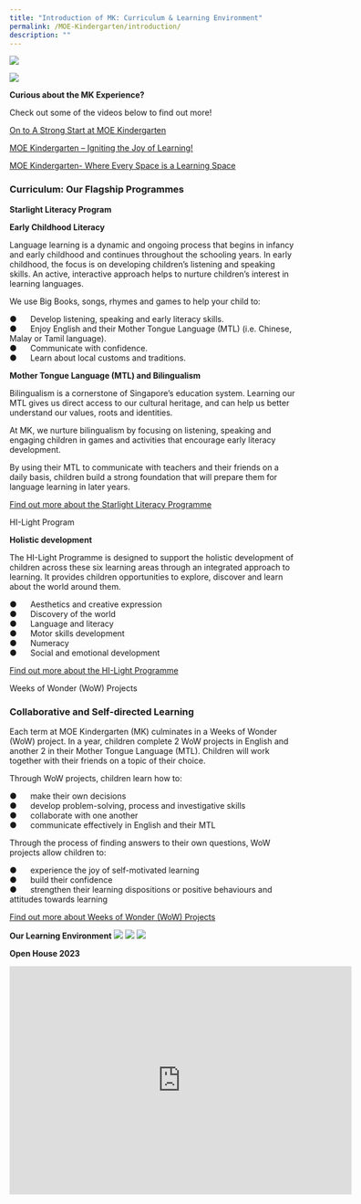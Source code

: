 ```yaml
---
title: "Introduction of MK: Curriculum & Learning Environment"
permalink: /MOE-Kindergarten/introduction/
description: ""
---
```



![](/images/2023%20MK/OurBelief.png)

![](/images/2023%20MK/Picture2.jpg)

       
**Curious about the MK Experience?**


Check out some of the videos below to find out more!

[On to A Strong Start at MOE Kindergarten](https://youtu.be/R636jFF7S28)

[MOE Kindergarten – Igniting the Joy of Learning!](https://youtu.be/mghZCHtKNXc)

[MOE Kindergarten- Where Every Space is a Learning Space](https://youtu.be/LockyOmaNB0)


### Curriculum: Our Flagship Programmes ###

**Starlight Literacy Program**

**Early Childhood Literacy**

Language learning is a dynamic and ongoing process that begins in infancy and early childhood and continues throughout the schooling years. In early childhood, the focus is on developing children’s listening and speaking skills. An active, interactive approach helps to nurture children’s interest in learning languages.

We use Big Books, songs, rhymes and games to help your child to:

●      Develop listening, speaking and early literacy skills. <br>
●      Enjoy English and their Mother Tongue Language (MTL) (i.e. Chinese, Malay or Tamil language). <br>
●      Communicate with confidence. <br>
●      Learn about local customs and traditions. <br>

**Mother Tongue Language (MTL) and Bilingualism**

Bilingualism is a cornerstone of Singapore’s education system. Learning our MTL gives us direct access to our cultural heritage, and can help us better understand our values, roots and identities.

At MK, we nurture bilingualism by focusing on listening, speaking and engaging children in games and activities that encourage early literacy development.

By using their MTL to communicate with teachers and their friends on a daily basis, children build a strong foundation that will prepare them for language learning in later years.

[Find out more about the Starlight Literacy Programme](https://www.moe.gov.sg/preschool/moe-kindergarten/curriculum/starlight)

HI-Light Program

**Holistic development**

The HI-Light Programme is designed to support the holistic development of children across these six learning areas through an integrated approach to learning. It provides children opportunities to explore, discover and learn about the world around them.

●      Aesthetics and creative expression <br>
●      Discovery of the world <br>
●      Language and literacy <br>
●      Motor skills development <br>
●      Numeracy <br>
●      Social and emotional development <br>

[Find out more about the HI-Light Programme](https://www.moe.gov.sg/preschool/moe-kindergarten/curriculum/hi-light)

Weeks of Wonder (WoW) Projects

### Collaborative and Self-directed Learning ###

Each term at MOE Kindergarten (MK) culminates in a Weeks of Wonder (WoW) project. In a year, children complete 2 WoW projects in English and another 2 in their Mother Tongue Language (MTL). Children will work together with their friends on a topic of their choice.

Through WoW projects, children learn how to:

●      make their own decisions <br>
●      develop problem-solving, process and investigative skills <br>
●      collaborate with one another <br>
●      communicate effectively in English and their MTL <br>

Through the process of finding answers to their own questions, WoW projects allow children to:

●      experience the joy of self-motivated learning <br>
●      build their confidence <br>
●      strengthen their learning dispositions or positive behaviours and attitudes towards learning <br>

[Find out more about Weeks of Wonder (WoW) Projects](https://drive.google.com/file/d/1HpCdzPeL-lhEP5mLSlCplZKuhtClWvRV/view?usp=share_link)

**Our Learning Environment**
![](/images/2023%20MK/Picture3.jpg)
![](/images/2023%20MK/Picture4.jpg)
![](/images/2023%20MK/Picture5.jpg)

**Open House 2023**

<div class="bp-youtube">
	
<iframe width="600" height="400" src="https://www.youtube.com/embed/_zaMbcZRxBs" title="YouTube video player" frameborder="0" allow="accelerometer; autoplay; clipboard-write; encrypted-media; gyroscope; picture-in-picture; web-share" allowfullscreen></iframe>
	
</div>